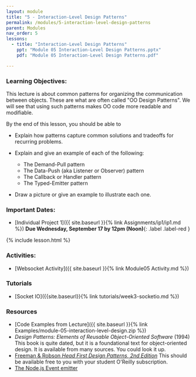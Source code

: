 ```yaml
---
layout: module
title: "5 - Interaction-Level Design Patterns"
permalink: /modules/5-interaction-level-design-patterns
parent: Modules
nav_order: 5
lessons: 
  - title: "Interaction-Level Design Patterns"
    ppt: "Module 05 Interaction-Level Design Patterns.pptx"
    pdf: "Module 05 Interaction-Level Design Patterns.pdf"

---
```

### Learning Objectives:
This lecture is about common patterns for organizing the communication between objects.  These are what are often called "OO Design Patterns".  We will see that using such patterns makes OO code more readable and modifiable.

By the end of this lesson, you should be able to
* Explain how patterns capture common solutions and tradeoffs for recurring problems.
* Explain and give an example of each of the following:
  *  The Demand-Pull pattern
  * The Data-Push (aka Listener or Observer) pattern
  * The Callback or Handler pattern
  * The Typed-Emitter pattern

* Draw a picture or give an example to illustrate each one.


### Important Dates:
* [Individual Project 1]({{ site.baseurl }}{% link Assignments/ip1/ip1.md %}) **Due Wednesday, September 17 by 12pm (Noon)**{: .label .label-red }

{% include lesson.html %}

### Activities:
* [Websocket Activity]({{ site.baseurl }}{% link Module05 Activity.md %}) 

### Tutorials
* [Socket IO]({{site.baseurl}}{% link tutorials/week3-socketio.md %}) 

### Resources

* [Code Examples from Lecture]({{ site.baseurl }}{% link Examples/module-05-interaction-level-design.zip %})
* _Design Patterns: Elements of Reusable Object-Oriented Software_ (1994)  This book is quite dated, but it is a foundational text for object-oriented design.  It is available from many sources.  You could look it up.
* [Freeman & Robson _Head First Design Patterns, 2nd Edition_](https://www.oreilly.com/library/view/head-first-design/9781492077992/) This should be available free to you with your student O'Reilly subscription.
* [The Node.js Event emitter](https://nodejs.org/en/learn/asynchronous-work/the-nodejs-event-emitter)